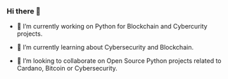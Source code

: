 ### Hi there 👋

<!--
**QuixoteSystems/quixotesystems** is a ✨ _special_ ✨ repository because its `README.md` (this file) appears on your GitHub profile.

Here are some ideas to get you started:
-->

- 🔭 I’m currently working on Python for Blockchain and Cybercurity projects.
  
- 🌱 I’m currently learning about Cybersecurity and Blockchain.
  
- 👯 I’m looking to collaborate on Open Source Python projects related to Cardano, Bitcoin or Cybersecurity.


